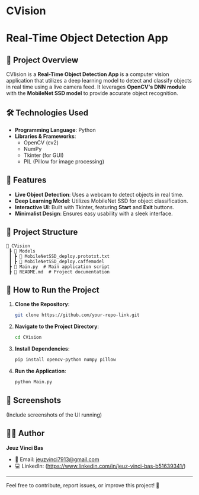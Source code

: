 # CVision
# Real-Time Object Detection App

## 📌 Project Overview
CVIision is a **Real-Time Object Detection App** is a computer vision application that utilizes a deep learning model to detect and classify objects in real time using a live camera feed. It leverages **OpenCV's DNN module** with the **MobileNet SSD model** to provide accurate object recognition.

## 🛠 Technologies Used
- **Programming Language**: Python
- **Libraries & Frameworks**:
  - OpenCV (cv2)
  - NumPy
  - Tkinter (for GUI)
  - PIL (Pillow for image processing)

## 🔧 Features
- **Live Object Detection**: Uses a webcam to detect objects in real time.
- **Deep Learning Model**: Utilizes MobileNet SSD for object classification.
- **Interactive UI**: Built with Tkinter, featuring **Start** and **Exit** buttons.
- **Minimalist Design**: Ensures easy usability with a sleek interface.

## 📂 Project Structure
```
📂 CVision
 ┣ 📂 Models
 ┃ ┣ 📜 MobileNetSSD_deploy.prototxt.txt
 ┃ ┣ 📜 MobileNetSSD_deploy.caffemodel
 ┣ 📜 Main.py  # Main application script
 ┣ 📜 README.md  # Project documentation
```

## 🚀 How to Run the Project
1. **Clone the Repository**:
   ```bash
   git clone https://github.com/your-repo-link.git
   ```
2. **Navigate to the Project Directory**:
   ```bash
   cd CVision
   ```
3. **Install Dependencies**:
   ```bash
   pip install opencv-python numpy pillow
   ```
4. **Run the Application**:
   ```bash
   python Main.py
   ```

## 📸 Screenshots
(Include screenshots of the UI running)

## 👨‍💻 Author
**Jeuz Vinci Bas**
- 📧 Email: jeuzvinci7913@gmail.com
- 💻 LinkedIn: (https://www.linkedin.com/in/jeuz-vinci-bas-b51639341/)


---
Feel free to contribute, report issues, or improve this project! 🚀

